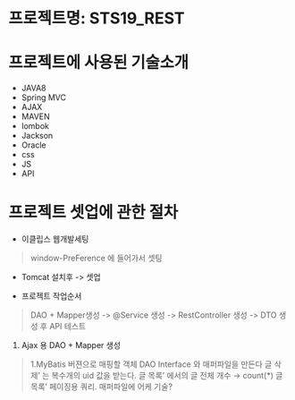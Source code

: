 # 프로젝트명: STS19_REST

# 프로젝트에 사용된 기술소개
* JAVA8
* Spring MVC
* AJAX
* MAVEN
* lombok
* Jackson
* Oracle
* css
* JS
* API

# 프로젝트 셋업에 관한 절차
* 이클립스 웹개발세팅
 >  window-PreFerence 에 들어가서 셋팅

*  Tomcat 설치후 -> 셋업

* 프로젝트 작업순서
 > DAO + Mapper생성 -> @Service 생성 -> RestController 생성 -> DTO 생성 후 API 테스트

1. Ajax 용 DAO + Mapper 생성
>  1.MyBatis 버젼으로 매핑할 객체 DAO Interface 와 매퍼파일을 만든다
>  글 삭제’ 는  복수개의 uid 값을 받는다.
>  글 목록’ 에서의 글 전체 개수 → count(*) 
>  글 목록’ 페이징용 쿼리.  매퍼파일에 어케 기술?




